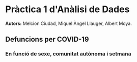 # Pràctica 1 d'Anàlisi de Dades

**Autors:** Melcion Ciudad, Miquel Àngel Llauger, Albert Moya.
## Defuncions per COVID-19
### En funció de sexe, comunitat autònoma i setmana

